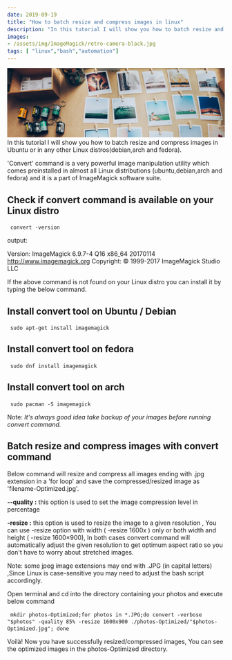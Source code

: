 ```yaml
---
date: 2019-09-19
title: "How to batch resize and compress images in linux"
description: "In this tutorial I will show you how to batch resize and compress images in Ubuntu or in any other Linux distros(debian,arch and fedora)"
images:
- /assets/img/ImageMagick/retro-camera-black.jpg
tags: [ "linux","bash","automation"]
---
```

![retro cmaer](/assets/img/ImageMagick/retro-camera-black.jpg)
In this tutorial I will show you how to batch resize and compress images in Ubuntu or in any other Linux distros(debian,arch and fedora).

'Convert' command is a very powerful image manipulation utility which comes preinstalled in almost all Linux distributions (ubuntu,debian,arch and fedora) and it is a part of ImageMagick software suite.

## Check if convert command is available on your Linux distro

```
 convert -version
```

output:

Version: ImageMagick 6.9.7-4 Q16 x86_64 20170114 http://www.imagemagick.org
Copyright: © 1999-2017 ImageMagick Studio LLC

If the above command is not found on your Linux distro you can install it by typing the below command.

## Install convert tool on Ubuntu / Debian

```
 sudo apt-get install imagemagick
```

## Install convert tool on fedora

```
 sudo dnf install imagemagick
```

## Install convert tool on arch

```
 sudo pacman -S imagemagick
```

Note: *It's always good idea take backup of your images before  running convert command.*

## Batch resize and compress images with convert command

Below command will resize and compress all images ending with .jpg extension in a 'for loop' and save the compressed/resized image as 'filename-Optimized.jpg'.

**--quality :**  this option is used to set the image compression level in percentage

**-resize :** this option is used to resize the image to a given resolution , You can use  -resize option with width ( -resize 1600x ) only or both width and height ( -resize 1600×900), In both cases convert command will automatically adjust the given resolution to get optimum aspect ratio  so you don't have to worry about stretched images.

Note: some jpeg image extensions may end with .JPG (in capital letters) ,Since Linux is case-sensitive you may need to adjust the bash script accordingly.

Open terminal and cd into the directory containing your photos and execute below command

```
 mkdir photos-Optimized;for photos in *.JPG;do convert -verbose "$photos" -quality 85% -resize 1600x900 ./photos-Optimized/"$photos-Optimized.jpg"; done
```

Voilà! Now you have successfully resized/compressed images, You can see the optimized images in the photos-Optimized directory.
